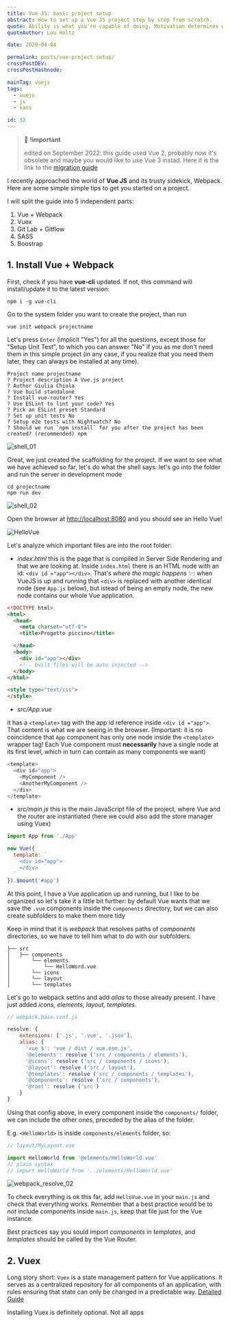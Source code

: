 ```yaml
---
title: Vue JS: basic project setup
abstract: How to set up a Vue JS project step by step from scratch.
quote: Ability is what you're capable of doing. Motivation determines what you do. Attitude determines how well you do it.
quoteAuthor: Lou Holtz

date: 2020-04-04

permalink: posts/vue-project-setup/
crossPostDEV:
crossPostHashnode:

mainTag: vuejs
tags:
  - vuejs
  - js
  - sass

id: 32
---
```


> 🧨 **!important**
>
> edited on September 2022:
> this guide used Vue 2, probably now it's obsolete and maybe you would like to use Vue 3 instad. Here it is the link to the [migration guide](https://www.vuemastery.com/blog/vue-3-migration-build/)

I recently approached the world of **Vue JS** and its trusty sidekick, Webpack. Here are some simple simple tips to get you started on a project.

I will split the guide into 5 independent parts:

1. Vue + Webpack
2. Vuex
3. Git Lab + Gitflow
4. SASS
5. Boostrap

## 1. Install Vue + Webpack

First, check if you have **vue-cli** updated. If not, this command will install/update it to the latest version:

```shell
npm i -g vue-cli
```

Go to the system folder you want to create the project, than run

```shell
vue init webpack projectname
```

Let's press `Enter` (implicit "Yes") for all the questions, except those for "Setup Unit Test", to which you can answer "No" if you as me don't need them in this simple project (in any case, if you realize that you need them later, they can always be installed at any time).

```shell
Project name projectname
? Project description A Vue.js project
? Author Giulia Chiola
? Vue build standalone
? Install vue-router? Yes
? Use ESLint to lint your code? Yes
? Pick an ESLint preset Standard
? Set up unit tests No
? Setup e2e tests with Nightwatch? No
? Should we run `npm install` for you after the project has been created? (recommended) npm
```

![shell_01](https://res.cloudinary.com/giuliachiola/image/upload/v1585317435/super-blog/032-vue-project-setup/shell_01_etsnpm.jpg)

Great, we just created the scaffolding for the project.
If we want to see what we have achieved so far, let's do what the shell says: let's go into the folder and run the server in development mode

```shell
cd projectname
npm run dev
```

![shell_02](https://res.cloudinary.com/giuliachiola/image/upload/v1585317443/super-blog/032-vue-project-setup/shell_02_cdjow6.jpg)

Open the browser at [http://localhost:8080](http://localhost:8080) and you should see an Hello Vue!

![HelloVue](https://res.cloudinary.com/giuliachiola/image/upload/v1585317435/super-blog/032-vue-project-setup/HelloVue_yaeiqy.jpg)

Let's analyze which important files are into the root folder:

- _index.html_
this is the page that is compiled in Server Side Rendering and that we are looking at.
Inside `index.html` there is an HTML node with an id: `<div id ="app"></div>`. That's _where the magic happens_ ✨: when VueJS is up and running that `<div>` is replaced with another identical node (see `App.js` below), but istead of being an empty node, the new node contains our whole Vue application.

```html
<!DOCTYPE html>
<html>
  <head>
    <meta charset="utf-8">
    <title>Progetto piccino</title>

  </head>
  <body>
    <div id="app"></div>
    <!-- built files will be auto injected -->
  </body>
</html>

<style type="text/css">
</style>
```

- _src/App.vue_

it has a `<template>` tag with the app id reference inside `<div id ="app">`. That content is what we are seeing in the browser.
(Important: it is no coincidence that `App` component has only one node inside the `<template>` wrapper tag! Each Vue component must **necessarily** have a single node at its first level, which in turn can contain as many components we want)

```js
<template>
  <div id="app">
    <MyComponent />
    <AnotherMyComponent />
  </div>
</template>
```

- _src/main.js_
this is the main JavaScript file of the project, where Vue and the router are instantiated (here we could also add the store manager using Vuex)

```js
import App from './App'

new Vue({
  template: `
    <div id="app">
    </div>
  `
}).$mount('#app')
```

At this point, I have a Vue application up and running, but I like to be organized so let's take it a little bit further: by default Vue wants that we save the `.vue` components inside the `components` directory, but we can also create subfolders to make them more tidy

Keep in mind that it is _webpack_ that resolves paths of _components_ directories, so we have to tell him what to do with our subfolders.

```shell
├── src
│   ├── components
│       └── elements
│           └── HelloWord.vue
│       └── icons
│       └── layout
│       └── templates
```

Let's go to webpack settins and add _alias_ to those already present. I have just added _icons, elements, layout, templates_.

```js
// webpack.base.conf.js

resolve: {
    extensions: ['.js', '.vue', '.json'],
    alias: {
      'vue $': 'vue / dist / vue.esm.js',
      '@elements': resolve ('src / components / elements'),
      '@icons': resolve ('src / components / icons'),
      '@layout': resolve ('src / layout'),
      '@templates': resolve ('src / components / templates'),
      '@components': resolve ('src / components'),
      '@root': resolve ('src')
    }
}
```

Using that config above, in every component inside the `components/` folder, we can include the other ones, preceded by the alias of the folder.

E.g. `<HelloWorld>` is inside `components/elements` folder, so:

```js
// layout/MyLayout.vue

import HelloWorld from '@elements/HelloWorld.vue'
// plain syntax
// import HelloWorld from '../elements/HelloWorld.vue'
```

![webpack_resolve_02](https://res.cloudinary.com/giuliachiola/image/upload/v1585317440/super-blog/032-vue-project-setup/webpack_resolve_02_lq9xfs.jpg)

To check everything is ok this far, add `HelloVue.vue` in your `main.js` and check that everything works. Remember that a best practice would be to _not_ include components inside `main.js`, keep that file just for the Vue instance. 

Best practices say you sould import _components_ in _templates_, and _templates_ should be called by the Vue Router.

## 2. Vuex

Long story short: `Vuex` is a state management pattern for Vue applications. It serves as a centralized repository for all components of an application, with rules ensuring that state can only be changed in a predictable way. [Detailed Guide](https://vuex.vuejs.org/en/intro.html)

Installing Vuex is definitely optional. Not all apps